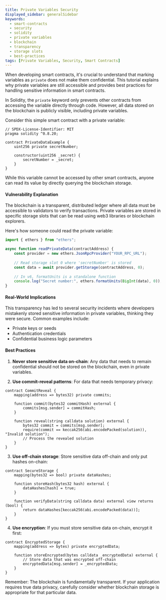 ```yaml
---
title: Private Variables Security
displayed_sidebar: generalSidebar
keywords:
  - smart-contracts
  - security
  - solidity
  - private variables
  - blockchain
  - transparency
  - storage slots
  - best-practices
tags: [Private Variables, Security, Smart Contracts]
---
```


When developing smart contracts, it's crucial to understand that marking variables as `private` does not make them confidential. This tutorial explains why private variables are still accessible and provides best practices for handling sensitive information in smart contracts.

In Solidity, the `private` keyword only prevents other contracts from accessing the variable directly through code. However, all data stored on the blockchain is publicly visible, including private variables.

Consider this simple smart contract with a private variable:

```solidity
// SPDX-License-Identifier: MIT
pragma solidity ^0.8.20;

contract PrivateDataExample {
    uint256 private secretNumber;
    
    constructor(uint256 _secret) {
        secretNumber = _secret;
    }
}
```

While this variable cannot be accessed by other smart contracts, anyone can read its value by directly querying the blockchain storage.

#### Vulnerability Explanation

The blockchain is a transparent, distributed ledger where all data must be accessible to validators to verify transactions. Private variables are stored in specific storage slots that can be read using web3 libraries or blockchain explorers.

Here's how someone could read the private variable:

```javascript
import { ethers } from "ethers";

async function readPrivateData(contractAddress) {
    const provider = new ethers.JsonRpcProvider("YOUR_RPC_URL");
    
    // Read storage slot 0 where 'secretNumber' is stored
    const data = await provider.getStorage(contractAddress, 0);
    
    // In v6, formatUnits is a standalone function
    console.log("Secret number:", ethers.formatUnits(BigInt(data), 0));
}
```

#### Real-World Implications

This transparency has led to several security incidents where developers mistakenly stored sensitive information in private variables, thinking they were secure. Common examples include:
- Private keys or seeds
- Authentication credentials
- Confidential business logic parameters

#### Best Practices

1. **Never store sensitive data on-chain**: Any data that needs to remain confidential should not be stored on the blockchain, even in private variables.

2. **Use commit-reveal patterns**: For data that needs temporary privacy:

```solidity
contract CommitReveal {
    mapping(address => bytes32) private commits;
    
    function commit(bytes32 commitHash) external {
        commits[msg.sender] = commitHash;
    }
    
    function reveal(string calldata solution) external {
        bytes32 commit = commits[msg.sender];
        require(commit == keccak256(abi.encodePacked(solution)), "Invalid solution");
        // Process the revealed solution
    }
}
```

3. **Use off-chain storage**: Store sensitive data off-chain and only put hashes on-chain:

```solidity
contract SecureStorage {
    mapping(bytes32 => bool) private dataHashes;
    
    function storeHash(bytes32 hash) external {
        dataHashes[hash] = true;
    }
    
    function verifyData(string calldata data) external view returns (bool) {
        return dataHashes[keccak256(abi.encodePacked(data))];
    }
}
```

4. **Use encryption**: If you must store sensitive data on-chain, encrypt it first:

```solidity
contract EncryptedStorage {
    mapping(address => bytes) private encryptedData;
    
    function storeEncrypted(bytes calldata _encryptedData) external {
        // Store data that was encrypted off-chain
        encryptedData[msg.sender] = _encryptedData;
    }
}
```

Remember: The blockchain is fundamentally transparent. If your application requires true data privacy, carefully consider whether blockchain storage is appropriate for that particular data.
